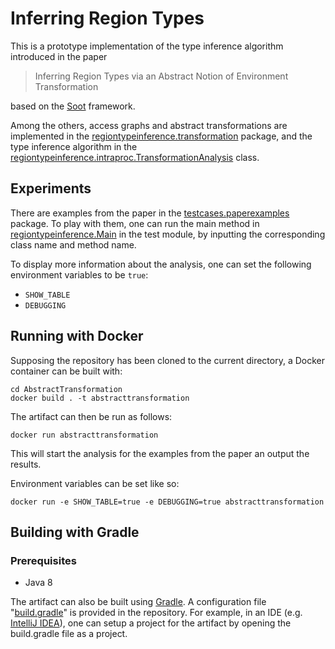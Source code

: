 # Inferring Region Types

This is a prototype implementation of the type inference algorithm introduced in the paper

> Inferring Region Types via an Abstract Notion of Environment Transformation

based on the [Soot](http://soot-oss.github.io/soot/) framework.

Among the others, access graphs and abstract transformations are implemented in
the
[regiontypeinference.transformation](src/main/java/regiontypeinference/transformation/)
package, and the type inference algorithm in the
[regiontypeinference.intraproc.TransformationAnalysis](src/main/java/regiontypeinference/intraproc/TransformationAnalysis.java)
class.

## Experiments

There are examples from the paper in the
[testcases.paperexamples](src/test/java/testcases/paperexamples/) package. To
play with them, one can run the main method in
[regiontypeinference.Main](src/test/java/regiontypeinference/Main.java) in the
test module, by inputting the corresponding class name and method name.

To display more information about the analysis, one can set the following
environment variables to be `true`:
- `SHOW_TABLE`
- `DEBUGGING`

## Running with Docker

Supposing the repository has been cloned to the current directory, a Docker
container can be built with:

```
cd AbstractTransformation
docker build . -t abstracttransformation
```

The artifact can then be run as follows:

```
docker run abstracttransformation
```

This will start the analysis for the examples from the paper an output the
results.


Environment variables can be set like so:
```
docker run -e SHOW_TABLE=true -e DEBUGGING=true abstracttransformation
```

## Building with Gradle

### Prerequisites

- Java 8

The artifact can also be built using [Gradle](https://gradle.org/). A configuration
file "[build.gradle](build.gradle)" is provided in the repository. For example,
in an IDE (e.g. [IntelliJ IDEA](https://www.jetbrains.com/idea/)), one can setup
a project for the artifact by opening the build.gradle file as a project.